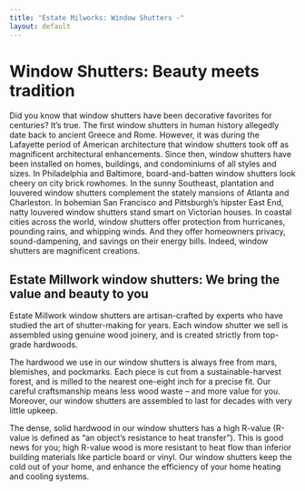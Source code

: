 ```yaml
---
title: "Estate Milworks: Window Shutters -"
layout: default
---
```


# Window Shutters: Beauty meets tradition

Did you know that window shutters have been decorative favorites for centuries? It’s true. The first window shutters in human history allegedly date back to ancient Greece and Rome. However, it was during the Lafayette period of American architecture that window shutters took off as magnificent architectural enhancements. Since then, window shutters have been installed on homes, buildings, and condominiums of all styles and sizes. In Philadelphia and Baltimore, board-and-batten window shutters look cheery on city brick rowhomes. In the sunny Southeast, plantation and louvered window shutters complement the stately mansions of Atlanta and Charleston. In bohemian San Francisco and Pittsburgh’s hipster East End, natty louvered window shutters stand smart on Victorian houses. In coastal cities across the world, window shutters offer protection from hurricanes, pounding rains, and whipping winds. And they offer homeowners privacy, sound-dampening, and savings on their energy bills. Indeed, window shutters are magnificent creations.  

## Estate Millwork window shutters: We bring the value and beauty to you  

Estate Millwork window shutters are artisan-crafted by experts who have studied the art of shutter-making for years. Each window shutter we sell is assembled using genuine wood joinery, and is created strictly from top-grade hardwoods.  


  The hardwood we use in our window shutters is always free from mars, blemishes, and pockmarks. Each piece is cut from a sustainable-harvest forest, and is milled to the nearest one-eight inch for a precise fit. Our careful craftsmanship means less wood waste – and more value for you. Moreover, our window shutters are assembled to last for decades with very little upkeep.  


  The dense, solid hardwood in our window shutters has a high R-value (R-value is defined as “an object’s resistance to heat transfer”). This is good news for you; high R-value wood is more resistant to heat flow than inferior building materials like particle board or vinyl. Our window shutters keep the cold out of your home, and enhance the efficiency of your home heating and cooling systems.  
